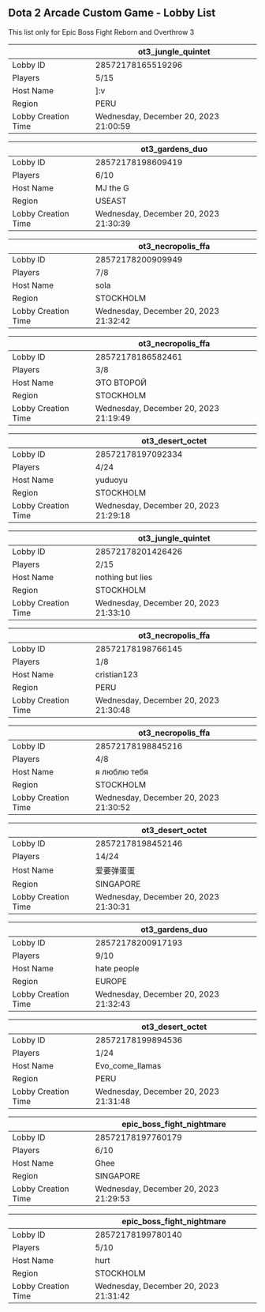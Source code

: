 ## Dota 2 Arcade Custom Game - Lobby List

This list only for Epic Boss Fight Reborn and Overthrow 3

|  | ot3_jungle_quintet |
| ------ | ------ |
| Lobby ID | 28572178165519296 |
| Players | 5/15 |
| Host Name | ]:v |
| Region | PERU |
| Lobby Creation Time | Wednesday, December 20, 2023 21:00:59 |


|  | ot3_gardens_duo |
| ------ | ------ |
| Lobby ID | 28572178198609419 |
| Players | 6/10 |
| Host Name | MJ the G |
| Region | USEAST |
| Lobby Creation Time | Wednesday, December 20, 2023 21:30:39 |


|  | ot3_necropolis_ffa |
| ------ | ------ |
| Lobby ID | 28572178200909949 |
| Players | 7/8 |
| Host Name | sola |
| Region | STOCKHOLM |
| Lobby Creation Time | Wednesday, December 20, 2023 21:32:42 |


|  | ot3_necropolis_ffa |
| ------ | ------ |
| Lobby ID | 28572178186582461 |
| Players | 3/8 |
| Host Name | ЭТО ВТОРОЙ |
| Region | STOCKHOLM |
| Lobby Creation Time | Wednesday, December 20, 2023 21:19:49 |


|  | ot3_desert_octet |
| ------ | ------ |
| Lobby ID | 28572178197092334 |
| Players | 4/24 |
| Host Name | yuduoyu |
| Region | STOCKHOLM |
| Lobby Creation Time | Wednesday, December 20, 2023 21:29:18 |


|  | ot3_jungle_quintet |
| ------ | ------ |
| Lobby ID | 28572178201426426 |
| Players | 2/15 |
| Host Name | nothing but lies |
| Region | STOCKHOLM |
| Lobby Creation Time | Wednesday, December 20, 2023 21:33:10 |


|  | ot3_necropolis_ffa |
| ------ | ------ |
| Lobby ID | 28572178198766145 |
| Players | 1/8 |
| Host Name | cristian123 |
| Region | PERU |
| Lobby Creation Time | Wednesday, December 20, 2023 21:30:48 |


|  | ot3_necropolis_ffa |
| ------ | ------ |
| Lobby ID | 28572178198845216 |
| Players | 4/8 |
| Host Name | я люблю тебя |
| Region | STOCKHOLM |
| Lobby Creation Time | Wednesday, December 20, 2023 21:30:52 |


|  | ot3_desert_octet |
| ------ | ------ |
| Lobby ID | 28572178198452146 |
| Players | 14/24 |
| Host Name | 爱要弹蛋蛋 |
| Region | SINGAPORE |
| Lobby Creation Time | Wednesday, December 20, 2023 21:30:31 |


|  | ot3_gardens_duo |
| ------ | ------ |
| Lobby ID | 28572178200917193 |
| Players | 9/10 |
| Host Name | hate people |
| Region | EUROPE |
| Lobby Creation Time | Wednesday, December 20, 2023 21:32:43 |


|  | ot3_desert_octet |
| ------ | ------ |
| Lobby ID | 28572178199894536 |
| Players | 1/24 |
| Host Name | Evo_come_llamas |
| Region | PERU |
| Lobby Creation Time | Wednesday, December 20, 2023 21:31:48 |


|  | epic_boss_fight_nightmare |
| ------ | ------ |
| Lobby ID | 28572178197760179 |
| Players | 6/10 |
| Host Name | Ghee |
| Region | SINGAPORE |
| Lobby Creation Time | Wednesday, December 20, 2023 21:29:53 |


|  | epic_boss_fight_nightmare |
| ------ | ------ |
| Lobby ID | 28572178199780140 |
| Players | 5/10 |
| Host Name | hurt |
| Region | STOCKHOLM |
| Lobby Creation Time | Wednesday, December 20, 2023 21:31:42 |


